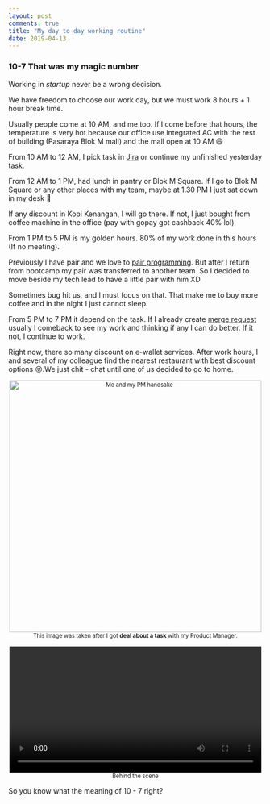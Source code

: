 ```yaml
---
layout: post
comments: true
title: "My day to day working routine"
date: 2019-04-13
---
```

<h3>10-7 That was my magic number</h3>

Working in <i>startup</i> never be a wrong decision.

We have freedom to choose our work day, <!--break-->but we must work 8 hours + 1 hour break time.

Usually people come at 10 AM, and me too. If I come before that hours, the temperature is very hot because our office use integrated AC with the rest of building (Pasaraya Blok M mall) and the mall open at 10 AM :smile:

From 10 AM to 12 AM, I pick task in [Jira][1] or continue my unfinished yesterday task.

From 12 AM to 1 PM, had lunch in pantry or Blok M Square. If I go to Blok M Square or any other places with my team, maybe at 1.30 PM I just sat down in my desk :grimacing:

If any discount in Kopi Kenangan, I will go there. If not, I just bought from coffee machine in the office (pay with gopay got cashback 40% lol)

From 1 PM to 5 PM is my golden hours. 80% of my work done in this hours (If no meeting).

Previously I have pair and we love to [pair programming][2]. But after I return from bootcamp my pair was transferred to another team. So I decided to move beside my tech lead to have a little pair with him XD

Sometimes bug hit us, and I must focus on that. That make me to buy more coffee and in the night I just cannot sleep.

From 5 PM to 7 PM it depend on the task. If I already create [merge request][3] usually I comeback to see my work and thinking if any I can do better. If it not, I continue to work.

Right now, there so many discount on e-wallet services. After work hours, I and several of my colleague find the nearest restaurant with best discount options :stuck_out_tongue:.We just chit - chat until one of us decided to go to home.


<p align="center">
  <div style="width:image width px; font-size:80%; text-align:center;">
    <img src="/assets/images/posts/{{ page.date | date: '%Y-%m-%d' }}/{{ page.title | downcase | strip | replace:' ','-' }}/wawan-and-wawan-handsake.jpg" alt="Me and my PM handsake" width="500" />
    <br>This image was taken after I got <b>deal about a task</b> with my Product Manager.
  </div>
</p>

<p align="center">
<div style="width:video width px; font-size:80%; text-align:center;">
    <video width="500" controls>
      <source src="/assets/images/posts/{{ page.date | date: '%Y-%m-%d' }}/{{ page.title | downcase | strip | replace:' ','-' }}/wawan-and-wawan-handsake-behind-the-scene.mp4" type="video/mp4">
      Your browser does not support HTML5 video.
    </video>
    <br>Behind the scene
    </div>
</p>

So you know what the meaning of 10 - 7 right?

[1]: https://www.atlassian.com/software/jira
[2]: https://en.wikipedia.org/wiki/Pair_programming
[3]: https://docs.gitlab.com/ee/user/project/merge_requests/
